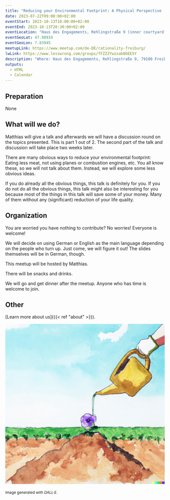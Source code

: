 ```yaml
---
title: "Reducing your Environmental Footprint: A Physical Perspective - Part 1"
date: 2023-07-22T09:00:00+02:00
eventStart: 2023-10-13T18:00:00+02:00
eventEnd: 2023-10-13T20:30:00+02:00
eventLocation: "Haus des Engagements, Rehlingstraße 9 (inner courtyard), 79100 Freiburg"
eventGeoLat: 47.98934
eventGeoLon: 7.83945
meetupLink: https://www.meetup.com/de-DE/rationality-freiburg/
lwLink: https://www.lesswrong.com/groups/fFZZ2Ywzsab86EESY
description: "Where: Haus des Engagements, Rehlingstraße 9, 79100 Freiburg. When: Friday, October 13th 2023 at 18:00 hours CEST."
outputs:
  - HTML
  - Calendar
---
```


## Preparation

None


## What will we do?

Matthias will give a talk and afterwards we will have a discussion round on the
topics presented. This is part 1 out of 2. The second part of the talk and
discussion will take place two weeks later.

There are many obvious ways to reduce your environmental footprint: Eating less
meat, not using planes or combustion engines, etc. You all know these, so we
will not talk about them. Instead, we will explore some less obvious ideas.

If you do already all the obvious things, this talk is definitely for you. If
you do not do all the obvious things, this talk might also be interesting for
you because most of the things in this talk will save some of your money. Many
of them without any (significant) reduction of your life quality.



## Organization

You are worried you have nothing to contribute? No worries! Everyone is
welcome!

We will decide on using German or English as the main language depending on the
people who turn up. Just come, we will figure it out! The slides themselves
will be in German, though.

This meetup will be hosted by Matthias.

There will be snacks and drinks.

We will go and get dinner after the meetup. Anyone who has time is welcome to
join.


## Other

[Learn more about us]({{< ref "about" >}}).

![Flower growing](cover.png "Flower growing")

<small>Image generated with _DALL·E_.</small>

